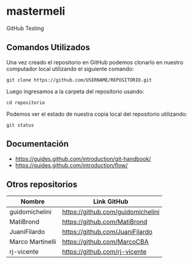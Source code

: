 # mastermeli
GitHub Testing

## Comandos Utilizados
Una vez creado el repositorio en GitHub podemos clonarlo en nuestro computador local utilizando el siguiente comando:

```
git clone https://github.com/USERNAME/REPOSITORIO.git
```

Luego ingresamos a la carpeta del repositorio usando:
```
cd repositorio
```

Podemos ver el estado de nuestra copia local del repositorio utilizando:
```
git status
```

## Documentación
* https://guides.github.com/introduction/git-handbook/
* https://guides.github.com/introduction/flow/

## Otros repositorios
Nombre | Link GitHub
------ | ------------
guidomichelini | https://github.com/guidomichelini
MatiBrond | https://github.com/MatiBrond
JuaniFilardo | https://github.com/JuaniFilardo
Marco Martinelli | https://github.com/MarcoCBA
rj-vicente | https://github.com/rj-vicente
